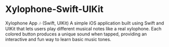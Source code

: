 # Xylophone-Swift-UIKit
Xylophone App 🎶 (Swift, UIKit) A simple iOS application built using Swift and UIKit that lets users play different musical notes like a real xylophone. Each colored button produces a unique sound when tapped, providing an interactive and fun way to learn basic music tones.
